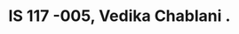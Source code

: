 
<!DOCTYPE html>
<html lang="en">
<head>
	<meta charset="utf-8">
	<title>My First Webpage </title>
    <link rel="stylesheet" href="testpage.css">
</head>
<body>
	<h1>IS 117 -005,  Vedika Chablani .</h1>
</body>
</html>
